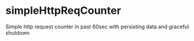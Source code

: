 # simpleHttpReqCounter
Simple http request counter in past 60sec with persisting data and graceful shutdown
